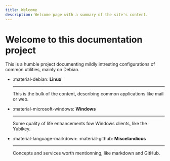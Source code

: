 ```yaml
---
title: Welcome
description: Welcome page with a summary of the site's content. 
---
```

# Welcome to this documentation project

This is a humble project documenting mildly intresting configurations of common utilities, mainly on Debian.

<div class="grid cards" markdown>

-   :material-debian: **Linux**
    
    ---

    This is the bulk of the content, describing common applications like mail or web.

-   :material-microsoft-windows: **Windows**

    ---

    Some quality of life enhancements fow Windows clients, like the Yubikey.

-   :material-language-markdown: :material-github: **Miscelandious**

    ---

    Concepts and services worth mentionning, like markdown and GitHub.
